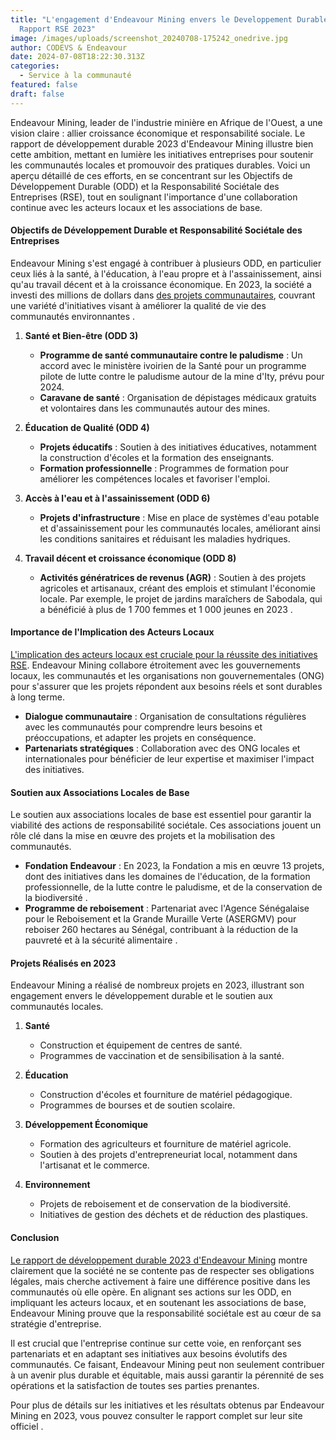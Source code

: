 ```yaml
---
title: "L'engagement d'Endeavour Mining envers le Developpement Durable :
  Rapport RSE 2023"
image: /images/uploads/screenshot_20240708-175242_onedrive.jpg
author: CODEVS & Endeavour
date: 2024-07-08T18:22:30.313Z
categories:
  - Service à la communauté
featured: false
draft: false
---
```

Endeavour Mining, leader de l'industrie minière en Afrique de l'Ouest, a une vision claire : allier croissance économique et responsabilité sociale. Le rapport de développement durable 2023 d'Endeavour Mining illustre bien cette ambition, mettant en lumière les initiatives entreprises pour soutenir les communautés locales et promouvoir des pratiques durables. Voici un aperçu détaillé de ces efforts, en se concentrant sur les Objectifs de Développement Durable (ODD) et la Responsabilité Sociétale des Entreprises (RSE), tout en soulignant l'importance d'une collaboration continue avec les acteurs locaux et les associations de base.

#### Objectifs de Développement Durable et Responsabilité Sociétale des Entreprises

Endeavour Mining s'est engagé à contribuer à plusieurs ODD, en particulier ceux liés à la santé, à l'éducation, à l'eau propre et à l'assainissement, ainsi qu'au travail décent et à la croissance économique. En 2023, la société a investi des millions de dollars dans [des projets communautaires](https://codevsn.org/categories/service-%C3%A0-la-communaut%C3%A9/), couvrant une variété d'initiatives visant à améliorer la qualité de vie des communautés environnantes  .

1. **Santé et Bien-être (ODD 3)**
   - **Programme de santé communautaire contre le paludisme** : Un accord avec le ministère ivoirien de la Santé pour un programme pilote de lutte contre le paludisme autour de la mine d'Ity, prévu pour 2024.
   - **Caravane de santé** : Organisation de dépistages médicaux gratuits et volontaires dans les communautés autour des mines.

2. **Éducation de Qualité (ODD 4)**
   - **Projets éducatifs** : Soutien à des initiatives éducatives, notamment la construction d'écoles et la formation des enseignants.
   - **Formation professionnelle** : Programmes de formation pour améliorer les compétences locales et favoriser l'emploi.

3. **Accès à l'eau et à l'assainissement (ODD 6)**
   - **Projets d'infrastructure** : Mise en place de systèmes d'eau potable et d'assainissement pour les communautés locales, améliorant ainsi les conditions sanitaires et réduisant les maladies hydriques.

4. **Travail décent et croissance économique (ODD 8)**
   - **Activités génératrices de revenus (AGR)** : Soutien à des projets agricoles et artisanaux, créant des emplois et stimulant l'économie locale. Par exemple, le projet de jardins maraîchers de Sabodala, qui a bénéficié à plus de 1 700 femmes et 1 000 jeunes en 2023 .

#### Importance de l'Implication des Acteurs Locaux

[L'implication des acteurs locaux est cruciale pour la réussite des initiatives RSE](https://codevsn.org/actualites/invite-de-rfm-matin-pape-samb-dieye-theorise-et-modelise-lengagement-communautaire-et-ess-au-senegal/). Endeavour Mining collabore étroitement avec les gouvernements locaux, les communautés et les organisations non gouvernementales (ONG) pour s'assurer que les projets répondent aux besoins réels et sont durables à long terme.

- **Dialogue communautaire** : Organisation de consultations régulières avec les communautés pour comprendre leurs besoins et préoccupations, et adapter les projets en conséquence.
- **Partenariats stratégiques** : Collaboration avec des ONG locales et internationales pour bénéficier de leur expertise et maximiser l'impact des initiatives.

#### Soutien aux Associations Locales de Base

Le soutien aux associations locales de base est essentiel pour garantir la viabilité des actions de responsabilité sociétale. Ces associations jouent un rôle clé dans la mise en œuvre des projets et la mobilisation des communautés.

- **Fondation Endeavour** : En 2023, la Fondation a mis en œuvre 13 projets, dont des initiatives dans les domaines de l'éducation, de la formation professionnelle, de la lutte contre le paludisme, et de la conservation de la biodiversité  .
- **Programme de reboisement** : Partenariat avec l'Agence Sénégalaise pour le Reboisement et la Grande Muraille Verte (ASERGMV) pour reboiser 260 hectares au Sénégal, contribuant à la réduction de la pauvreté et à la sécurité alimentaire .

#### Projets Réalisés en 2023

Endeavour Mining a réalisé de nombreux projets en 2023, illustrant son engagement envers le développement durable et le soutien aux communautés locales.

1. **Santé**
   - Construction et équipement de centres de santé.
   - Programmes de vaccination et de sensibilisation à la santé.

2. **Éducation**
   - Construction d'écoles et fourniture de matériel pédagogique.
   - Programmes de bourses et de soutien scolaire.

3. **Développement Économique**
   - Formation des agriculteurs et fourniture de matériel agricole.
   - Soutien à des projets d'entrepreneuriat local, notamment dans l'artisanat et le commerce.

4. **Environnement**
   - Projets de reboisement et de conservation de la biodiversité.
   - Initiatives de gestion des déchets et de réduction des plastiques.

#### Conclusion

[Le rapport de développement durable 2023 d'Endeavour Mining](https://codevsn.org/publications/rapprt-rse-2023-endeavour-mining/) montre clairement que la société ne se contente pas de respecter ses obligations légales, mais cherche activement à faire une différence positive dans les communautés où elle opère. En alignant ses actions sur les ODD, en impliquant les acteurs locaux, et en soutenant les associations de base, Endeavour Mining prouve que la responsabilité sociétale est au cœur de sa stratégie d'entreprise.

Il est crucial que l'entreprise continue sur cette voie, en renforçant ses partenariats et en adaptant ses initiatives aux besoins évolutifs des communautés. Ce faisant, Endeavour Mining peut non seulement contribuer à un avenir plus durable et équitable, mais aussi garantir la pérennité de ses opérations et la satisfaction de toutes ses parties prenantes.

Pour plus de détails sur les initiatives et les résultats obtenus par Endeavour Mining en 2023, vous pouvez consulter le rapport complet sur leur site officiel .